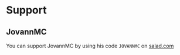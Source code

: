# Support
## JovannMC
You can support JovannMC by using his code `JOVANNMC` on [salad.com](https://salad.com)
